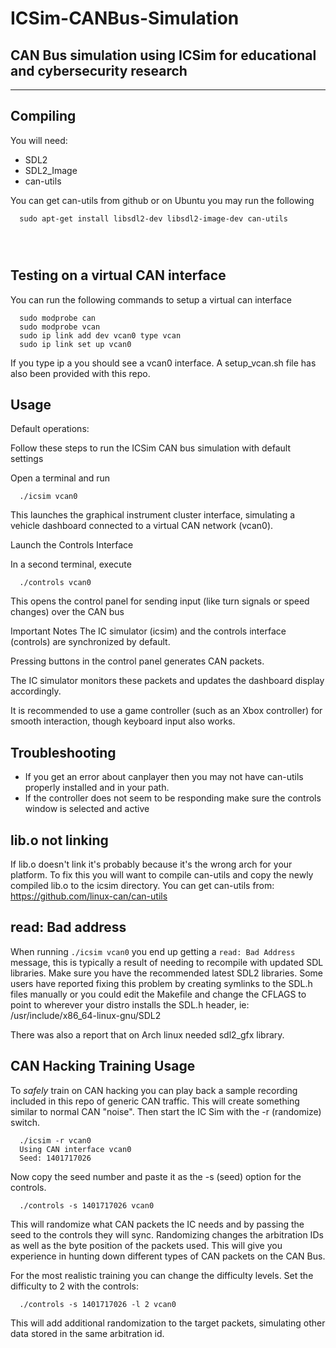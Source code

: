 # ICSim-CANBus-Simulation
CAN Bus simulation using ICSim for educational and cybersecurity research
------------------------------------------


------------------------------------------



Compiling
---------
You will need:
* SDL2
* SDL2_Image
* can-utils

You can get can-utils from github or on Ubuntu you may run the following

```
  sudo apt-get install libsdl2-dev libsdl2-image-dev can-utils  
```



```
  
  
```

Testing on a virtual CAN interface
----------------------------------
You can run the following commands to setup a virtual can interface

```
  sudo modprobe can
  sudo modprobe vcan
  sudo ip link add dev vcan0 type vcan
  sudo ip link set up vcan0
```

If you type ip a you should see a vcan0 interface. A setup_vcan.sh file has also been provided with this
repo.

Usage
-----
Default operations:

Follow these steps to run the ICSim CAN bus simulation with default settings

Open a terminal and run
```
  ./icsim vcan0
```
This launches the graphical instrument cluster interface, simulating a vehicle dashboard connected to a virtual CAN network (vcan0).



Launch the Controls Interface

In a second terminal, execute
```
  ./controls vcan0
```
This opens the control panel for sending input (like turn signals or speed changes) over the CAN bus

Important Notes
The IC simulator (icsim) and the controls interface (controls) are synchronized by default.

Pressing buttons in the control panel generates CAN packets.

The IC simulator monitors these packets and updates the dashboard display accordingly.

It is recommended to use a game controller (such as an Xbox controller) for smooth interaction, though keyboard input also works.

Troubleshooting
---------------
* If you get an error about canplayer then you may not have can-utils properly installed and in your path.
* If the controller does not seem to be responding make sure the controls window is selected and active

## lib.o not linking
If lib.o doesn't link it's probably because it's the wrong arch for your platform.  To fix this you will
want to compile can-utils and copy the newly compiled lib.o to the icsim directory.  You can get can-utils
from: https://github.com/linux-can/can-utils

## read: Bad address
When running `./icsim vcan0` you end up getting a `read: Bad Address` message,
this is typically a result of needing to recompile with updated SDL libraries.
Make sure you have the recommended latest SDL2 libraries.  Some users have
reported fixing this problem by creating symlinks to the SDL.h files manually
or you could edit the Makefile and change the CFLAGS to point to wherever your
distro installs the SDL.h header, ie: /usr/include/x86_64-linux-gnu/SDL2

There was also a report that on Arch linux needed sdl2_gfx library.

CAN Hacking Training Usage
--------------------------
To *safely* train on CAN hacking you can play back a sample recording included in this repo of generic CAN traffic.  This will
create something similar to normal CAN "noise".  Then start the IC Sim with the -r (randomize) switch.

```
  ./icsim -r vcan0
  Using CAN interface vcan0
  Seed: 1401717026
```

Now copy the seed number and paste it as the -s (seed) option for the controls.

```
  ./controls -s 1401717026 vcan0
```

This will randomize what CAN packets the IC needs and by passing the seed to the controls they will sync.  Randomizing
changes the arbitration IDs as well as the byte position of the packets used.  This will give you experience in hunting down
different types of CAN packets on the CAN Bus.

For the most realistic training you can change the difficulty levels.  Set the difficulty to 2 with the controls:

```
  ./controls -s 1401717026 -l 2 vcan0
```

This will add additional randomization to the target packets, simulating other data stored in the same arbitration id.
